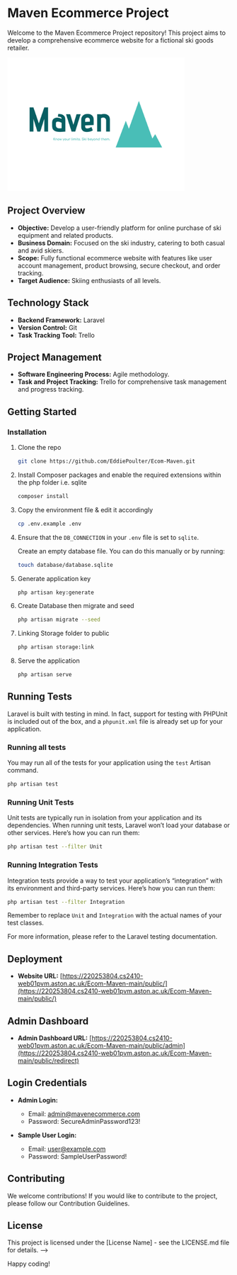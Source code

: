# Maven Ecommerce Project

Welcome to the Maven Ecommerce Project repository! This project aims to develop a comprehensive ecommerce website for a fictional ski goods retailer.

<img src="./public/images/maven-high-resolution-color-logo.png" width="400" height="300">

## Project Overview

- **Objective:** Develop a user-friendly platform for online purchase of ski equipment and related products.
- **Business Domain:** Focused on the ski industry, catering to both casual and avid skiers.
- **Scope:** Fully functional ecommerce website with features like user account management, product browsing, secure checkout, and order tracking.
- **Target Audience:** Skiing enthusiasts of all levels.

## Technology Stack

- **Backend Framework:** Laravel
- **Version Control:** Git
- **Task Tracking Tool:** Trello <!-- (Board Link: Trello Board) -->

## Project Management

- **Software Engineering Process:** Agile methodology.
- **Task and Project Tracking:** Trello for comprehensive task management and progress tracking.

## Getting Started

### Installation

1. Clone the repo
   ```sh
   git clone https://github.com/EddiePoulter/Ecom-Maven.git
   ```
2. Install Composer packages and enable the required extensions within the php folder i.e. sqlite
   ```sh
   composer install
   ```
3. Copy the environment file & edit it accordingly
   ```sh
   cp .env.example .env
   ```
4. Ensure that the `DB_CONNECTION` in your `.env` file is set to `sqlite`.
   
   Create an empty database file. You can do this manually or by running:
   ```sh
   touch database/database.sqlite
   ```
5. Generate application key
   ```sh
   php artisan key:generate
   ```
6. Create Database then migrate and seed
   ```sh
   php artisan migrate --seed
   ```
7. Linking Storage folder to public
   ```sh
   php artisan storage:link
   ```
8. Serve the application
   ```sh
   php artisan serve
   ```

## Running Tests

Laravel is built with testing in mind. In fact, support for testing with PHPUnit is included out of the box, and a `phpunit.xml` file is already set up for your application.

### Running all tests

You may run all of the tests for your application using the `test` Artisan command.

```sh
php artisan test
```

### Running Unit Tests

Unit tests are typically run in isolation from your application and its dependencies. When running unit tests, Laravel won’t load your database or other services. Here’s how you can run them:

```sh
php artisan test --filter Unit
```

### Running Integration Tests

Integration tests provide a way to test your application’s “integration” with its environment and third-party services. Here’s how you can run them:

```sh
php artisan test --filter Integration
```

Remember to replace `Unit` and `Integration` with the actual names of your test classes.

For more information, please refer to the Laravel testing documentation.

## Deployment

- **Website URL:** [https://220253804.cs2410-web01pvm.aston.ac.uk/Ecom-Maven-main/public/](https://220253804.cs2410-web01pvm.aston.ac.uk/Ecom-Maven-main/public/)

## Admin Dashboard

- **Admin Dashboard URL:** [https://220253804.cs2410-web01pvm.aston.ac.uk/Ecom-Maven-main/public/admin](https://220253804.cs2410-web01pvm.aston.ac.uk/Ecom-Maven-main/public/redirect)

## Login Credentials

- **Admin Login:**
  - Email: admin@mavenecommerce.com
  - Password: SecureAdminPassword123!

- **Sample User Login:**
  - Email: user@example.com
  - Password: SampleUserPassword!

## Contributing

We welcome contributions! If you would like to contribute to the project, please follow our Contribution Guidelines.

## License

This project is licensed under the [License Name] - see the LICENSE.md file for details. -->

Happy coding!
